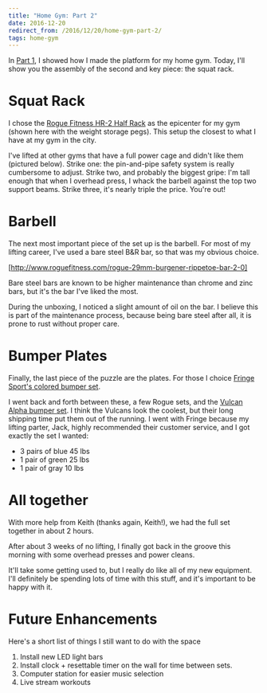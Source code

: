 ```yaml
---
title: "Home Gym: Part 2"
date: 2016-12-20
redirect_from: /2016/12/20/home-gym-part-2/
tags: home-gym
---
```


In [Part 1](/2016/12/15/home-gym-part-1.html), I showed
how I made the platform for my home gym. Today, I'll show you the assembly of
the second and key piece: the squat rack.

# Squat Rack
I chose the [Rogue Fitness HR-2 Half Rack](http://www.roguefitness.com/rogue-hr-2-half-rack)  as the epicenter for my gym
(shown here with the weight storage pegs). This setup the closest to what I have
at my gym in the city.

I've lifted at other gyms that have a full power cage and didn't like them
(pictured below). Strike one: the pin-and-pipe safety system is really
cumbersome to adjust. Strike two, and probably the biggest gripe: I'm tall
enough that when I overhead press, I whack the barbell against the top two
support beams. Strike three, it's nearly triple the price. You're out!

# Barbell
The next most important piece of the set up is the barbell. For most of my
lifting career, I've used a bare steel B&R bar, so that was my obvious choice.

[http://www.roguefitness.com/rogue-29mm-burgener-rippetoe-bar-2-0]

Bare steel bars are known to be higher maintenance than chrome and zinc bars,
but it's the bar I've liked the most.

During the unboxing, I noticed a slight amount of oil on the bar. I believe this
is part of the maintenance process, because being bare steel after all, it is
prone to rust without proper care.

# Bumper Plates
Finally, the last piece of the puzzle are the plates. For those I choice [Fringe
Sport's colored bumper set](https://www.fringesport.com/collections/bumper-plates/products/ofw-color-bumper-plate-sets).

I went back and forth between these, a few Rogue sets, and the [Vulcan Alpha
bumper set](http://www.vulcanstrength.com/Vulcan-Alpha-Bumper-Plates-Set-p/alphbsets.htm).
I think the Vulcans look the coolest, but their long shipping time put them out
of the running. I went with Fringe because my lifting parter, Jack, highly
recommended their customer service, and I got exactly  the set I wanted:

 * 3 pairs of blue 45 lbs
 * 1 pair of green 25 lbs
 * 1 pair of gray 10 lbs

# All together
With more help from Keith (thanks again, Keith!), we had the full set together
in about 2 hours.

<!-- ![](/content/images/2016/12/IMG_20161218_144007.jpg)The main struture in place
![](/content/images/2016/12/IMG_20161218_151806--1-.jpg)Fully set up.
 -->

After about 3 weeks of no lifting, I finally got back in the groove this morning with some
overhead presses and power cleans.

<!-- ![](/content/images/2016/12/IMG_20161219_064746.jpg)Worked up to 125 on power
cleans for my first day back -->

It'll take some getting used to, but I really do
like all of my new equipment. I'll definitely be spending lots of time with this
stuff, and it's important to be happy with it.

# Future Enhancements
Here's a short list of things I still want to do with the space

 1. Install new LED light bars
 2. Install clock + resettable timer on the wall for time between sets.
 3. Computer station for easier music selection
 4. Live stream workouts
